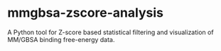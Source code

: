 # mmgbsa-zscore-analysis
A Python tool for Z-score based statistical filtering and visualization of MM/GBSA binding free-energy data. 
